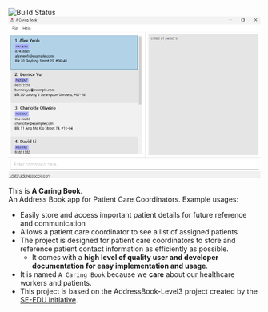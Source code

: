 ![Build Status](https://github.com/AY2425S2-CS2103T-T12-2/tp/actions/workflows/gradle.yml/badge.svg)
![Ui](docs/images/Ui.png)

This is **A Caring Book**. <br>
An Address Book app for Patient Care Coordinators.
  Example usages:
  * Easily store and access important patient details for future reference and communication
  * Allows a patient care coordinator to see a list of assigned patients
* The project is designed for patient care coordinators to store and reference patient contact information as efficiently as possible.
  * It comes with a **high level of quality user and developer documentation for easy implementation and usage**.
* It is named `A Caring Book` because we **care** about our healthcare workers and patients.
* This project is based on the AddressBook-Level3 project created by the [SE-EDU initiative](https://se-education.org).
